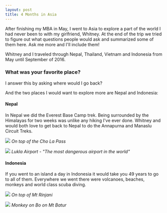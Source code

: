```yaml
---
layout: post
title: 4 Months in Asia
---
```


After finishing my MBA in May, I went to Asia to explore a part of the world I had never been to with my girlfriend, Whitney. At the end of the trip we tried to figure out what questions people would ask and summarized some of them here. Ask me more and I'll include them!

Whitney and I traveled through Nepal, Thailand, Vietnam and Indonesia from May until September of 2016.

### What was your favorite place?

I answer this by asking where would I go back?

And the two places I would want to explore more are Nepal and Indonesia: 

#### Nepal
In Nepal we did the Everest Base Camp trek. Being surrounded by the Himalayas for two weeks was unlike any hiking I've ever done. Whitney and would both love to get back to Nepal to do the Annapurna and Manaslu Circuit Treks.

![](http://drive.google.com/uc?export=view&id=0B7rP1co6kCS9akNDWENHM0pvODg)
*On top of the Cho La Pass*

![](http://drive.google.com/uc?export=view&id=0B7rP1co6kCS9amJpZWhhdjJIa28)
*Lukla Airport - "The most dangerous airport in the world"*

#### Indonesia
If you went to an island a day in Indonesia it would take you 49 years to go to all of them. Everywhere we went there were volcanoes, beaches, monkeys and world class scuba diving.

![](http://drive.google.com/uc?export=view&id=0B0Ykg2Eo3NnZYzlJdDREWEZKOUU)
*On top of Mt Rinjani*

![](http://drive.google.com/uc?export=view&id=0B0Ykg2Eo3NnZS0V1dVpQclpZVTQ)
*Monkey on Bo on Mt Batur*
